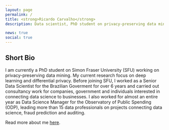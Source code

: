 ```yaml
---
layout: page
permalink: /
title: <strong>Ricardo Carvalho</strong>
description: Data scientist, PhD student on privacy-preserving data mining.

news: true
social: true
---
```


## Short Bio

I am currently a PhD student on Simon Fraser University (SFU) working on privacy-preserving data mining. My current research focus on deep learning and differential privacy. Before joining SFU, I worked as a Senior Data Scientist for the Brazilian Goverment for over 6 years and carried out consultancy work for companies, government and individuals interested in connecting data science to businesses. I also worked for almost an entire year as Data Science Manager for the Observatory of Public Spending (ODP), leading more than 15 data professionals on projects connecting data science, fraud prediction and auditing.

Read more about me [here](/about).
